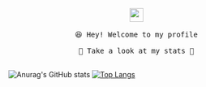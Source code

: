 <p align="center">
  <img src="https://user-images.githubusercontent.com/5679180/79618120-0daffb80-80be-11ea-819e-d2b0fa904d07.gif" width="27px">
  <br><br />
  <samp>
    😆 Hey! Welcome to my profile
    <br />
    <br />🍉 Take a look at my stats  🌱
    <br />
    <br />
  </samp>

![Anurag's GitHub stats](https://github-readme-stats.vercel.app/api?username=RelaxDegree&show_icons=true&theme=radical)
[![Top Langs](https://github-readme-stats.vercel.app/api/top-langs/?username=RelaxDegree)](https://github.com/anuraghazra/github-readme-stats)
